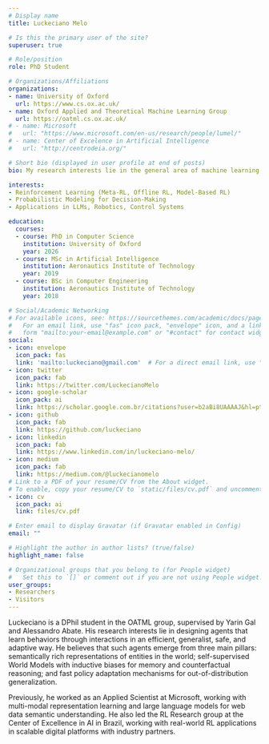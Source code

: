 ```yaml
---
# Display name
title: Luckeciano Melo

# Is this the primary user of the site?
superuser: true

# Role/position
role: PhD Student

# Organizations/Affiliations
organizations:
- name: University of Oxford
  url: https://www.cs.ox.ac.uk/
- name: Oxford Applied and Theoretical Machine Learning Group
  url: https://oatml.cs.ox.ac.uk/
# - name: Microsoft
#   url: "https://www.microsoft.com/en-us/research/people/lumel/"
# - name: Center of Excelence in Artificial Intelligence
#   url: "http://centrodeia.org/"

# Short bio (displayed in user profile at end of posts)
bio: My research interests lie in the general area of machine learning, particularly in reinforcement learning and applications in robotics, planning and control, and multi-agent systems.

interests:
- Reinforcement Learning (Meta-RL, Offline RL, Model-Based RL)
- Probabilistic Modeling for Decision-Making
- Applications in LLMs, Robotics, Control Systems

education:
  courses:
  - course: PhD in Computer Science
    institution: University of Oxford
    year: 2026
  - course: MSc in Artificial Intelligence
    institution: Aeronautics Institute of Technology
    year: 2019
  - course: BSc in Computer Engineering
    institution: Aeronautics Institute of Technology
    year: 2018  

# Social/Academic Networking
# For available icons, see: https://sourcethemes.com/academic/docs/page-builder/#icons
#   For an email link, use "fas" icon pack, "envelope" icon, and a link in the
#   form "mailto:your-email@example.com" or "#contact" for contact widget.
social:
- icon: envelope
  icon_pack: fas
  link: 'mailto:luckeciano@gmail.com'  # For a direct email link, use "mailto:test@example.org".
- icon: twitter
  icon_pack: fab
  link: https://twitter.com/LuckecianoMelo
- icon: google-scholar
  icon_pack: ai
  link: https://scholar.google.com.br/citations?user=b2aBi8UAAAAJ&hl=pt-BR
- icon: github
  icon_pack: fab
  link: https://github.com/luckeciano
- icon: linkedin
  icon_pack: fab
  link: https://www.linkedin.com/in/luckeciano-melo/
- icon: medium
  icon_pack: fab
  link: https://medium.com/@luckecianomelo
# Link to a PDF of your resume/CV from the About widget.
# To enable, copy your resume/CV to `static/files/cv.pdf` and uncomment the lines below.
- icon: cv
  icon_pack: ai
  link: files/cv.pdf

# Enter email to display Gravatar (if Gravatar enabled in Config)
email: ""

# Highlight the author in author lists? (true/false)
highlight_name: false

# Organizational groups that you belong to (for People widget)
#   Set this to `[]` or comment out if you are not using People widget.
user_groups:
- Researchers
- Visitors
---
```

Luckeciano is a DPhil student in the OATML group, supervised by Yarin Gal and Alessandro Abate. His research interests lie in designing agents that learn behaviors through interactions in an efficient, generalist, safe, and adaptive way. He believes that such agents emerge from three main pillars: semantically rich representations of entities in the world; self-supervised World Models with inductive biases for memory and counterfactual reasoning; and fast policy adaptation mechanisms for out-of-distribution generalization.

Previously, he worked as an Applied Scientist at Microsoft, working with multi-modal representation learning and large language models for web data semantic understanding. He also led the RL Research group at the Center of Excellence in AI in Brazil, working with real-world RL applications in scalable digital platforms with industry partners.


